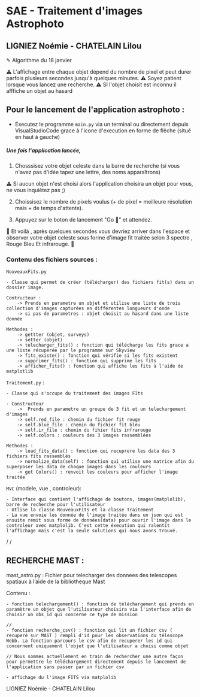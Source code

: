 # SAE - Traitement d'images Astrophoto
## LIGNIEZ Noémie - CHATELAIN Lilou
✎ Algorithme du 18 janvier 


⚠ L'affichage entre chaque objet dépend du nombre de pixel et peut durer parfois plusieurs secondes jusqu'à quelques minutes.
⚠ Soyez patient lorsque vous lancez une recherche.
⚠ SI l'objet choisit est inconnu il afffiche un objet au hasard


## Pour le lancement de l'application astrophoto :

- Executez le programme ```main.py``` via un terminal ou directement depuis VisualStudioCode grace à l'icone d'execution en forme de flêche (situé en haut à gauche)

##### Une fois l'application lancée,

1. Chosssisez votre objet celeste dans la barre de recherche (si vous n'avez pas d'idée tapez une lettre, des noms apparaîtrons)

⚠ Si aucun objet n'est choisi alors l'application choisira un objet pour vous, ne vous inquiètez pas ;)

2. Choissisez le nombre de pixels voulus (+ de pixel = meilleure résolution mais + de temps d'attente).

3. Appuyez sur le boton de lancement "Go 🚀" et attendez.

🚀 Et voilà , après quelques secondes vous devriez arriver dans l'espace et observer votre objet celeste sous forme d'image fit traitée selon 3 spectre , Rouge Bleu Et infrarouge. 🚀

### Contenu des fichiers sources :

```NouveauxFits.py ```

    - Classe qui permet de créer (télécharger) des fichiers fit(s) dans un dossier image.

    Contructeur : 
        -> Prends en parametre un objet et utilise une liste de trois collection d'images capturées en différentes longueurs d'onde
        -> si pas de parametres : objet choisit au hasard dans une liste donnée

    Methodes :
        -> gettter (objet, surveys)
        -> setter (objet)
        -> telecharger_fits() : fonction qui télécharge les fits grace a une liste récupérée par le programme sur Skyview
        -> fits_existe() : fonction qui vérifie si les fits existent
        -> supprimer_fits() : fonction qui supprime les fits
        -> afficher_fits() : fonction qui affiche les fits à l'aide de matplotlib


```Traitement.py``` :

    - Classe qui s'occupe du traitement des images FIts

    - Constructeur 
        ->  Prends en parametre un groupe de 3 fit et un telechargement d'images
        -> self.red_file : chemin du fichier fit rouge
        -> self.blue_file : chemin du fichier fit bleu
        -> self.ir_file : chemin du fihier fits infrarouge
        -> self.colors : couleurs des 3 images rassemblées

    Methodes :
        -> load_fits_data() : fonction qui recuprere les data des 3 fichiers fits rassemblés
        -> normalize_data(self) : fonction qui utilise une matrice afin du superposer les data de chaque images dans les couleurs
        -> get Colors() : renvoit les couleurs pour afficher l'image traitée

```MVC``` (modele, vue , controleur):

    - Interface qui contient l'affichage de boutons, images(matplolib), barre de recherche pour l'utilisateur
    - Utlise la classe NouveauxFits et la classe Traitement
    - La vue envoie les donnée de l'image traitée dans un json qui est ensuite remit sous forme de données(data) pour ouvrir l'image dans le controleur avec matplolib. C'est cette éxecution qui ralentit l'affichage mais c'est la seule solutions qui nous avons trouvé.



/
/

## RECHERCHE MAST :

mast_astro.py : Fichier pour telecharger des donnees des telescopes spatiaux à l’aide de la bibliotheque Mast 

Contenu : 

    - fonction telechargement() : fonction de téléchargement qui prends en paramètre un objet que l'utilisateur choisira via l'interface afin de choisir un obs_id qui concerne ce type de mission

    // 
    - fonction recherche_csv() : fonction qui lit un fichier csv ( recuperé sur MAST ) rempli d'id pour les observations du télescope Webb. La fonction parcours le csv afin de recuperer les id qui concernent uniquement l'objet que l'utilisateur a choisi comme objet 

    // Nous sommes actuellement en train de rechercher une autre façon pour permettre le téléchargement directement depuis le lancement de l'application sans passer par un fichier csv

    - affichage du l'image FITS via matplolib



LIGNIEZ Noémie - CHATELAIN Lilou



